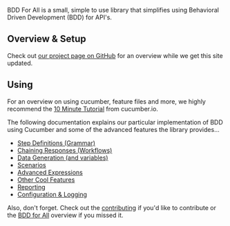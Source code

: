 BDD For All is a small, simple to use library that simplifies using Behavioral Driven Development (BDD) for API's.

## Overview & Setup

Check out [our project page on GitHub](https://github.com/Accenture/bdd-for-all/) for an overview while we get this site updated.

## Using

For an overview on using cucumber, feature files and more, we highly recommend the [10 Minute Tutorial](https://docs.cucumber.io/guides/10-minute-tutorial/) from cucumber.io.

The following documentation explains our particular implementation of BDD using Cucumber and some of the advanced features the library provides...

* [Step Definitions (Grammar)](GRAMMAR.md)
* [Chaining Responses (Workflows)](CHAINING.md)
* [Data Generation (and variables)](DATAGEN.md)
* [Scenarios](SCENARIOS.md)
* [Advanced Expressions](GPATH.md)
* [Other Cool Features](OTHERFEATURES.md)
* [Reporting](REPORTING.md)
* [Configuration & Logging](CONFIGURATION.md)

Also, don't forget. Check out the [contributing](../CONTRIBUTING.md) if you'd like to contribute or the [BDD for All](../README.md) overview if you missed it.